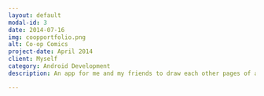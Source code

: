 ```yaml
---
layout: default
modal-id: 3
date: 2014-07-16
img: coopportfolio.png
alt: Co-op Comics
project-date: April 2014
client: Myself
category: Android Development
description: An app for me and my friends to draw each other pages of a comic book that branches in random directions. Built drawing views on a canvas and can live sync these pages onto an online database. Currently working on building it into a production model.

---
```

